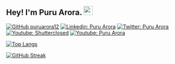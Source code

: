 ## Hey! I'm Puru Arora. <img src="https://media.giphy.com/media/hvRJCLFzcasrR4ia7z/giphy.gif" width="25px">

[![GitHub puruarora12](https://img.shields.io/github/followers/puruarora12?label=follow&style=social)](https://github.com/puruarora12)
[![Linkedin: Puru Arora](https://img.shields.io/badge/-puru%20arora-blue?style=flat-square&logo=Linkedin&logoColor=white&link=https://www.linkedin.com/in/puruarora/)](https://www.linkedin.com/in/puruarora/)
[![Twitter: Puru Arora](https://img.shields.io/twitter/follow/shutterclosed?style=social)](https://twitter.com/shutterclosed)
[![Youtube: Shutterclosed](https://img.shields.io/badge/YouTube-Shutterclosed-red)](https://youtube.com/c/shutterclosed)
[![Youtube: Puru Arora](https://img.shields.io/badge/YouTube-Puru%20Arora-red)](https://www.youtube.com/channel/UC4fll5GDEHzHLGjO1aHpXLA)


[![Top Langs](https://github-readme-stats.vercel.app/api/top-langs/?username=puruarora12&layout=compact&theme=radical)](https://github.com/puruarora12/github-readme-stats)

[![GitHub Streak](http://github-readme-streak-stats.herokuapp.com/?user=puruarora12&theme=radical&hide_border=true)](https://git.io/streak-stats)
 
